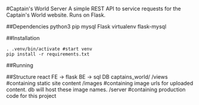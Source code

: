 #Captain's World Server
A simple REST API to service requests for the Captain's World website. Runs on Flask.

##Dependencies
python3
pip
mysql
Flask
virtualenv
flask-mysql

##Installation
```
. .venv/bin/activate #start venv
pip install -r requirements.txt
```

##Running

##Structure
react FE -> flask BE -> sql DB
captains_world/
    /views #containing static site content
    /images #containing image urls for uploaded content. db will host these image names.
    /server #containing production code for this project
